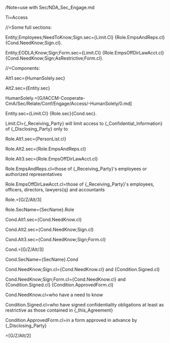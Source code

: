 /Note=use with Sec/NDA_Sec_Engage.md

Ti=Access

//=Some full sections:

Entity;Employees;NeedToKnow;Sign.sec={Limit.Cl} {Role.EmpsAndReps.cl}{Cond.NeedKnow;Sign.cl}.

Entity;EODLA;Know;Sign;Form.sec={Limit.Cl} {Role.EmpsOffDirLawAcct.cl}{Cond.NeedKnow;Sign;AsRestrictive;Form.cl}.

//=Components:

Alt1.sec={HumanSolely.sec}

Alt2.sec={Entity.sec}

HumanSolely.=[G/IACCM-Cooperate-CmA/Sec/Relate/Conf/Engage/Access/-HumanSolely/0.md]

Entity.sec={Limit.Cl} {Role.sec}{Cond.sec}.

Limit.Cl={_Receiving_Party} will limit access to {_Confidential_Information} of {_Disclosing_Party} only to 

Role.Alt1.sec={PersonList.cl}

Role.Alt2.sec={Role.EmpsAndReps.cl}

Role.Alt3.sec={Role.EmpsOffDirLawAcct.cl}

Role.EmpsAndReps.cl=those of {_Receiving_Party}'s employees or authorized representatives 

Role.EmpsOffDirLawAcct.cl=those of {_Receiving_Party}'s employees, officers, directors, lawyers{q} and accountants 

Role.=[G/Z/Alt/3]

Role.SecName={SecName}.Role

Cond.Alt1.sec={Cond.NeedKnow.cl}

Cond.Alt2.sec={Cond.NeedKnow;Sign.cl}

Cond.Alt3.sec={Cond.NeedKnow;Sign;Form.cl}

Cond.=[G/Z/Alt/3]

Cond.SecName={SecName}.Cond

Cond.NeedKnow;Sign.cl={Cond.NeedKnow.cl} and {Condition.Signed.cl}

Cond.NeedKnow;Sign;Form.cl={Cond.NeedKnow.cl} and {Condition.Signed.cl} {Condition.ApprovedForm.cl}

Cond.NeedKnow.cl=who have a need to know

Condition.Signed.cl=who have signed confidentiality obligations at least as restrictive as those contained in {_this_Agreement}

Condition.ApprovedForm.cl=in a form approved in advance by {_Disclosing_Party}

=[G/Z/Alt/2]
